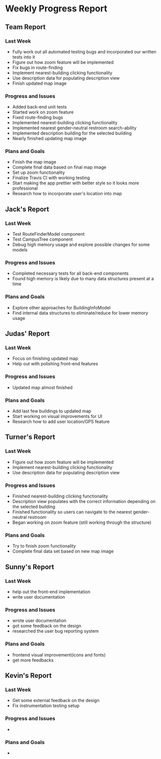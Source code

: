 # Weekly Progress Report
## Team Report
### Last Week
* Fully work out all automated testing bugs and incorporated our written tests into it
* Figure out how zoom feature will be implemented
* Fix bugs in route-finding
* Implement nearest-building clicking functionality
* Use description data for populating description view
* Finish updated map image
### Progress and Issues
* Added back-end unit tests
* Started work on zoom feature
* Fixed route-finding bugs
* Implemented nearest-building clicking functionality
* Implemented nearest gender-neutral restroom search-ability
* Implemented description building for the selected building
* Nearly finished updating map image
### Plans and Goals
* Finish the map image
* Complete final data based on final map image
* Set up zoom functionality
* Finalize Travis CI with working testing
* Start making the app prettier with better style so it looks more professional
* Research how to incorporate user's location into map
## Jack's Report
### Last Week
* Test RouteFinderModel component
* Test CampusTree component
* Debug high memory usage and explore possible changes for some models
### Progress and Issues
* Completed necessary tests for all back-end components
* Found high memory is likely due to many data structures present at a time
### Plans and Goals
* Explore other approaches for BuildingInfoModel
* Find internal data structures to eliminate/reduce for lower memory usage
## Judas' Report
### Last Week
* Focus on finishing updated map
* Help out with polishing front-end features
### Progress and Issues
* Updated map almost finished
### Plans and Goals
* Add last few buildings to updated map
* Start working on visual improvements for UI
* Research how to add user location/GPS feature
## Turner's Report
### Last Week
* Figure out how zoom feature will be implemented
* Implement nearest-building clicking functionality
* Use description data for populating description view
### Progress and Issues
* Finished nearest-building clicking functionality
* Description view populates with the correct information depending on the selected building
* Finished functionality so users can navigate to the nearest gender-neutral restroom
* Began working on zoom feature (still working through the structure)
### Plans and Goals
* Try to finish zoom functionality
* Complete final data set based on new map image
## Sunny's Report
### Last Week
* help out the front-end implementation
* write user documentation
### Progress and Issues
* wrote user documentation
* got some feedback on the design 
* researched the user bug reporting system
### Plans and Goals
* frontend visual improvement(icons and fonts)
* get more feedbacks
## Kevin's Report
### Last Week
* Get some external feedback on the design
* Fix instrumentation testing setup
### Progress and Issues
*
### Plans and Goals
*
